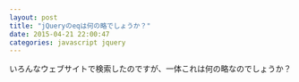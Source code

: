 ```yaml
---
layout: post
title: "jQueryのeqは何の略でしょうか？"
date: 2015-04-21 22:00:47
categories: javascript jquery
---
```

<p>いろんなウェブサイトで検索したのですが、一体これは何の略なのでしょうか？</p>
